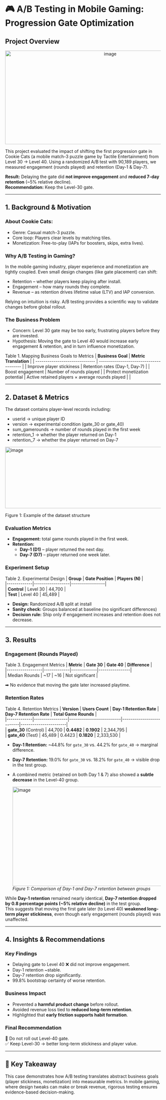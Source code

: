 # 🎮 A/B Testing in Mobile Gaming: Progression Gate Optimization 

## Project Overview
<p align="center">
  <img width="664" height="302" alt="image" src="https://github.com/user-attachments/assets/79ddf2b9-e9e5-44b7-9f51-8a4d0fc27a0c" />
</p>  
This project evaluated the impact of shifting the first progression gate in Cookie Cats (a mobile match-3 puzzle game by Tactile Entertainment) from Level 30 → Level 40.
Using a randomized A/B test with 90,189 players, we measured engagement (rounds played) and retention (Day-1 & Day-7).   

**Result:** Delaying the gate did **not improve engagement** and **reduced 7-day retention** (~5% relative decline).  
**Recommendation:** Keep the Level-30 gate.    

---

## 1. Background & Motivation  
### About Cookie Cats:
- Genre: Casual match-3 puzzle.
- Core loop: Players clear levels by matching tiles.
- Monetization: Free-to-play (IAPs for boosters, skips, extra lives).

### Why A/B Testing in Gaming?
In the mobile gaming industry, player experience and monetization are tightly coupled. Even small design changes (like gate placement) can shift:
- Retention – whether players keep playing after install.
- Engagement – how many rounds they complete.
- Revenue – as retention drives lifetime value (LTV) and IAP conversion.

Relying on intuition is risky. A/B testing provides a scientific way to validate changes before global rollout.

### The Business Problem
- Concern: Level 30 gate may be too early, frustrating players before they are invested.
- Hypothesis: Moving the gate to Level 40 would increase early engagement & retention, and in turn influence monetization.

Table 1. Mapping Business Goals to Metrics
| **Business Goal**              | **Metric Translation**                  |
| ------------------------------ | --------------------------------------- |
| Improve player stickiness      | Retention rates (Day-1, Day-7)          |
| Boost engagement               | Number of rounds played                 |
| Protect monetization potential | Active retained players × average rounds played |               |

---
## 2. Dataset & Metrics
The dataset contains player-level records including:
- userid → unique player ID
- version → experimental condition (gate_30 or gate_40)
- sum_gamerounds → number of rounds played in the first week
- retention_1 → whether the player returned on Day-1
- retention_7 → whether the player returned on Day-7
<img width="519" height="198" alt="image" src="https://github.com/user-attachments/assets/676cd7a5-3538-41ab-af31-597893bb319a" />

Figure 1: Example of the dataset structure

### Evaluation Metrics  
- **Engagement:** total game rounds played in the first week.  
- **Retention:**  
  - **Day-1 (D1)** – player returned the next day.  
  - **Day-7 (D7)** – player returned one week later.  

### Experiment Setup  
Table 2. Experimental Design
| **Group**   | **Gate Position** | **Players (N)** |  
|-------------|------------------|-----------------|  
| **Control** | Level 30         | 44,700          |  
| **Test**    | Level 40         | 45,489          |  

- **Design:** Randomized A/B split at install  
- **Sanity check:** Groups balanced at baseline (no significant differences)  
- **Decision rule:** Ship only if engagement increases and retention does not decrease.  

---
## 3. Results  

### Engagement (Rounds Played)  
Table 3. Engagement Metrics
| **Metric**       | **Gate 30** | **Gate 40** | **Difference** |  
|------------------|-------------|-------------|----------------|  
| Median Rounds    | ~17         | ~16         | Not significant |  

➡ No evidence that moving the gate later increased playtime.  

### Retention Rates  
Table 4. Retention Metrics
| **Version** | **Users Count** | **Day-1 Retention Rate** | **Day-7 Retention Rate** | **Total Game Rounds** |  
|-------------|-----------------|--------------------------|--------------------------|-----------------------|  
| **gate_30** (Control) | 44,700 | **0.4482** | **0.1902** | 2,344,795 |  
| **gate_40** (Test)    | 45,489 | 0.4423 | **0.1820** | 2,333,530 |  

- **Day-1 Retention:** ~44.8% for `gate_30` vs. 44.2% for `gate_40` → marginal difference.  
- **Day-7 Retention:** 19.0% for `gate_30` vs. 18.2% for `gate_40` → visible drop in the test group.  
- A combined metric (retained on both Day 1 & 7) also showed a **subtle decrease** in the Level-40 group.

  <img width="800" height="320" alt="image" src="https://github.com/user-attachments/assets/14f4189a-f9eb-45ee-985a-1b22d5a21c9c" />
  <br>  
  <em>Figure 1: Comparison of Day-1 and Day-7 retention between groups</em>  

While **Day-1 retention** remained nearly identical, **Day-7 retention dropped by 0.8 percentage points (~5% relative decline)** in the test group.  
This suggests that moving the first gate later (to Level 40) **weakened long-term player stickiness**, even though early engagement (rounds played) was unaffected.  

---
## 4. Insights & Recommendations  

### Key Findings  
- Delaying gate to Level 40 ❌ did not improve engagement.  
- Day-1 retention ~stable.  
- Day-7 retention drop significantly.  
- 99.8% bootstrap certainty of worse retention.  

### Business Impact  
- Prevented a **harmful product change** before rollout.  
- Avoided revenue loss tied to **reduced long-term retention**.  
- Highlighted that **early friction supports habit formation**.  

### Final Recommendation  
🚫 Do not roll out Level-40 gate.  
✅ Keep Level-30 → better long-term stickiness and player value.  

---

## 📌 Key Takeaway  
This case demonstrates how A/B testing translates abstract business goals (player stickiness, monetization) into measurable metrics. In mobile gaming, where design tweaks can make or break revenue, rigorous testing ensures evidence-based decision-making.
